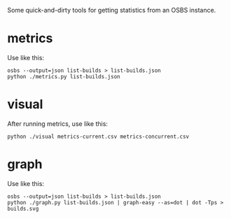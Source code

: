 Some quick-and-dirty tools for getting statistics from an OSBS
instance.

metrics
=======

Use like this:

```
osbs --output=json list-builds > list-builds.json
python ./metrics.py list-builds.json
```

visual
======

After running metrics, use like this:

```
python ./visual metrics-current.csv metrics-concurrent.csv
```

graph
=====

Use like this:

```
osbs --output=json list-builds > list-builds.json
python ./graph.py list-builds.json | graph-easy --as=dot | dot -Tps > builds.svg
```
